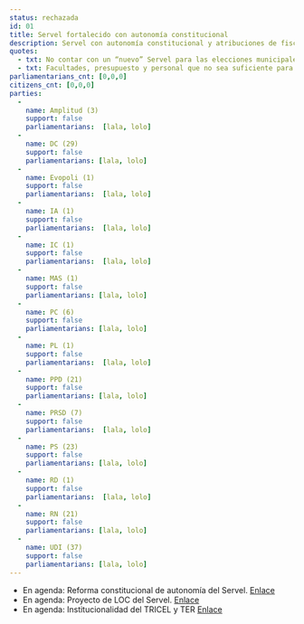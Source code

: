 ```yaml
---
status: rechazada
id: 01
title: Servel fortalecido con autonomía constitucional
description: Servel con autonomía constitucional y atribuciones de fiscalización, dotación de personal y presupuesto adecuado para cumplir su rol.
quotes:
  - txt: No contar con un “nuevo” Servel para las elecciones municipales.
  - txt: Facultades, presupuesto y personal que no sea suficiente para ejercer sus labores de fiscalización.
parliamentarians_cnt: [0,0,0]
citizens_cnt: [0,0,0]
parties:
  -
    name: Amplitud (3)
    support: false
    parliamentarians:  [lala, lolo]
  -
    name: DC (29)
    support: false
    parliamentarians: [lala, lolo]
  -
    name: Evopoli (1)
    support: false
    parliamentarians:  [lala, lolo]
  -
    name: IA (1)
    support: false
    parliamentarians:  [lala, lolo]
  -
    name: IC (1)
    support: false
    parliamentarians:  [lala, lolo]
  -
    name: MAS (1)
    support: false
    parliamentarians: [lala, lolo]
  -
    name: PC (6)
    support: false
    parliamentarians: [lala, lolo]
  -
    name: PL (1)
    support: false
    parliamentarians:  [lala, lolo]
  -
    name: PPD (21)
    support: false
    parliamentarians: [lala, lolo]
  -
    name: PRSD (7)
    support: false
    parliamentarians:  [lala, lolo]
  -
    name: PS (23)
    support: false
    parliamentarians: [lala, lolo]
  -
    name: RD (1)
    support: false
    parliamentarians:  [lala, lolo]
  -
    name: RN (21)
    support: false
    parliamentarians: [lala, lolo]
  -
    name: UDI (37)
    support: false
    parliamentarians: [lala, lolo]
---
```



* En agenda: Reforma constitucional de autonomía del Servel. [Enlace](http://www.agendadeprobidad.gob.cl/?ver=2283)
* En agenda: Proyecto de LOC del Servel. [Enlace](http://www.agendadeprobidad.gob.cl/?ver=2291)
* En agenda: Institucionalidad del TRICEL y TER [Enlace](http://www.agendadeprobidad.gob.cl/?ver=2288)